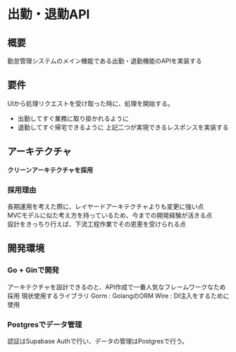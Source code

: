 # 出勤・退勤API
## 概要
勤怠管理システムのメイン機能である出勤・退勤機能のAPIを実装する

## 要件
UIから処理リクエストを受け取った時に、処理を開始する。
- 出勤してすぐ業務に取り掛かれるように
- 退勤してすぐ帰宅できるように
上記二つが実現できるレスポンスを実装する

## アーキテクチャ
**クリーンアーキテクチャを採用**
### 採用理由
長期運用を考えた際に、レイヤードアーキテクチャよりも変更に強い点  
MVCモデルに似た考え方を持っているため、今までの開発経験が活きる点  
設計をきっちり行えば、下流工程作業でその恩恵を受けられる点  

## 開発環境
### Go + Ginで開発
アーキテクチャを設計できるのと、API作成で一番人気なフレームワークなため採用
現状使用するライブラリ
Gorm : GolangのORM
Wire : DI注入をするために使用

### Postgresでデータ管理
認証はSupabase Authで行い、データの管理はPostgresで行う。
